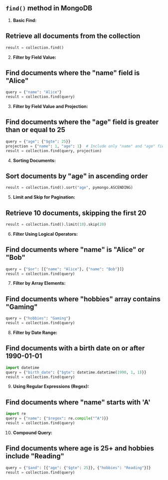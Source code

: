 ## `find()` method in MongoDB 

1. **Basic Find:**
## Retrieve all documents from the collection
```python
result = collection.find()  
```

2. **Filter by Field Value:**
## Find documents where the "name" field is "Alice"

```python
query = {"name": "Alice"}  
result = collection.find(query)
   ```

3. **Filter by Field Value and Projection:**
## Find documents where the "age" field is greater than or equal to 25

```python
query = {"age": {"$gte": 25}}  
projection = {"name": 1, "age": 1}  # Include only "name" and "age" fields in the result
result = collection.find(query, projection)
```

4. **Sorting Documents:**
## Sort documents by "age" in ascending order
   ```python
   result = collection.find().sort("age", pymongo.ASCENDING)  
   ```

5. **Limit and Skip for Pagination:**
## Retrieve 10 documents, skipping the first 20

```python
result = collection.find().limit(10).skip(20)  
```

6. **Filter Using Logical Operators:**
## Find documents where "name" is "Alice" or "Bob"
```python
query = {"$or": [{"name": "Alice"}, {"name": "Bob"}]}  
result = collection.find(query)
```

7. **Filter by Array Elements:**
## Find documents where "hobbies" array contains "Gaming"

```python
query = {"hobbies": "Gaming"}  
result = collection.find(query)
```


8. **Filter by Date Range:**
## Find documents with a birth date on or after 1990-01-01

```python
import datetime
query = {"birth_date": {"$gte": datetime.datetime(1990, 1, 1)}}  
result = collection.find(query)
```



9. **Using Regular Expressions (Regex):**
## Find documents where "name" starts with 'A'
    
```python
import re
query = {"name": {"$regex": re.compile("^A")}}  
result = collection.find(query)
```

10. **Compound Query:**
## Find documents where age is 25+ and hobbies include "Reading"

```python
query = {"$and": [{"age": {"$gte": 25}}, {"hobbies": "Reading"}]}  
result = collection.find(query)
```
